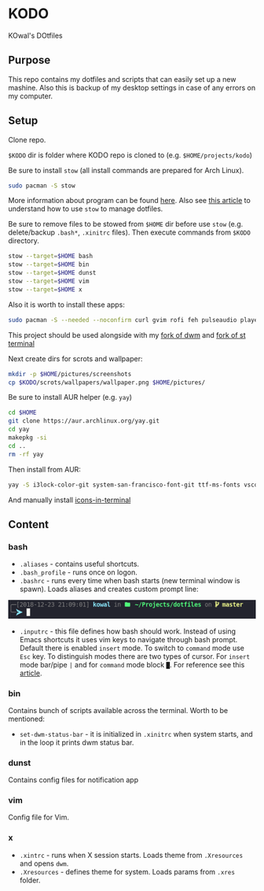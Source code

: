 # KODO

KOwal's DOtfiles

## Purpose

This repo contains my dotfiles and scripts that can easily set up a new mashine. Also this is backup of my desktop settings in case of any errors on my computer.

## Setup

Clone repo.


`$KODO` dir is folder where KODO repo is cloned to (e.g. `$HOME/projects/kodo`) 

Be sure to install `stow` (all install commands are prepared for Arch Linux).

```sh
sudo pacman -S stow
```

More information about program can be found [here](https://www.gnu.org/software/stow/). Also see [this article](http://brandon.invergo.net/news/2012-05-26-using-gnu-stow-to-manage-your-dotfiles.html) to understand how to use `stow` to manage dotfiles.

Be sure to remove files to be stowed from `$HOME` dir before use `stow` (e.g. delete/backup `.bash*`, `.xinitrc` files). Then execute commands from `$KODO` directory.

```sh
stow --target=$HOME bash
stow --target=$HOME bin
stow --target=$HOME dunst
stow --target=$HOME vim
stow --target=$HOME x
```

Also it is worth to install these apps:

```sh
sudo pacman -S --needed --noconfirm curl gvim rofi feh pulseaudio playerctl compton acpi scrot numlockx exa sysstat dunst youtube-dl nodejs xclip make makepkg xss-lock libnotify pacman-contrib alsa-utils wget
```

This project should be used alongside with my [fork of dwm](https://github.com/Kyczan/dwm) and [fork of st terminal](https://github.com/Kyczan/st)

Next create dirs for scrots and wallpaper:

```sh
mkdir -p $HOME/pictures/screenshots
cp $KODO/scrots/wallpapers/wallpaper.png $HOME/pictures/
```

Be sure to install AUR helper (e.g. `yay`)

```sh
cd $HOME
git clone https://aur.archlinux.org/yay.git
cd yay
makepkg -si
cd ..
rm -rf yay
```

Then install from AUR:

```sh
yay -S i3lock-color-git system-san-francisco-font-git ttf-ms-fonts vscodium-bin google-chrome vivaldi vivaldi-ffmpeg-codecs 
```

And manually install [icons-in-terminal](https://github.com/sebastiencs/icons-in-terminal)

## Content

### bash

- `.aliases` - contains useful shortcuts.
- `.bash_profile` - runs once on logon.
- `.bashrc` - runs every time when bash starts (new terminal window is spawn). Loads aliases and creates custom prompt line:

![prompt](./scrots/prompt.png)

- `.inputrc` - this file defines how bash should work. Instead of using Emacs shortcuts it uses vim keys to navigate through bash prompt. Default there is enabled `insert` mode. To switch to `command` mode use `Esc` key. To distinguish modes there are two types of cursor. For `insert` mode bar/pipe `|` and for `command` mode block `█`. For reference see this [article](http://vim.wikia.com/wiki/Use_vi_shortcuts_in_terminal).

### bin

Contains bunch of scripts available across the terminal. Worth to be mentioned:

- `set-dwm-status-bar` - it is initialized in `.xinitrc` when system starts, and in the loop it prints dwm status bar.

### dunst

Contains config files for notification app

### vim

Config file for Vim.

### x

- `.xintrc` - runs when X session starts. Loads theme from `.Xresources` and opens `dwm`.
- `.Xresources` - defines theme for system. Loads params from `.xres` folder.
